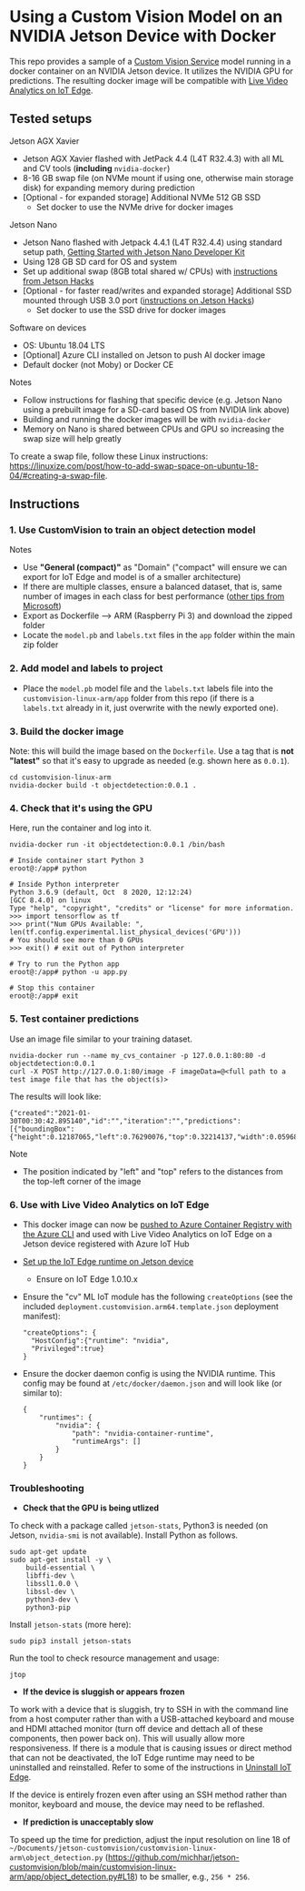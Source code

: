 # Using a Custom Vision Model on an NVIDIA Jetson Device with Docker

This repo provides a sample of a [Custom Vision Service](https://docs.microsoft.com/en-us/azure/cognitive-services/custom-vision-service/) model running in a docker container on an NVIDIA Jetson device.  It utilizes the NVIDIA GPU for predictions.  The resulting docker image will be compatible with [Live Video Analytics on IoT Edge](https://docs.microsoft.com/en-us/azure/media-services/live-video-analytics-edge/).

## Tested setups

Jetson AGX Xavier

- Jetson AGX Xavier flashed with JetPack 4.4 (L4T R32.4.3) with all ML and CV tools (**including** `nvidia-docker`)
- 8-16 GB swap file (on NVMe mount if using one, otherwise main storage disk) for expanding memory during prediction
- [Optional - for expanded storage] Additional NVMe 512 GB SSD
  - Set docker to use the NVMe drive for docker images
  
Jetson Nano

- Jetson Nano flashed with Jetpack 4.4.1 (L4T R32.4.4) using standard setup path, [Getting Started with Jetson Nano Developer Kit](https://developer.nvidia.com/embedded/learn/get-started-jetson-nano-devkit)
- Using 128 GB SD card for OS and system
- Set up additional swap (8GB total shared w/ CPUs) with [instructions from Jetson Hacks](https://www.jetsonhacks.com/2019/11/28/jetson-nano-even-more-swap/)
- [Optional - for faster read/writes and expanded storage] Additional SSD mounted through USB 3.0 port ([instructions on Jetson Hacks](https://www.jetsonhacks.com/2019/09/17/jetson-nano-run-from-usb-drive/))
  - Set docker to use the SSD drive for docker images

Software on devices

- OS:  Ubuntu 18.04 LTS
- [Optional] Azure CLI installed on Jetson to push AI docker image
- Default docker (not Moby) or Docker CE

Notes

- Follow instructions for flashing that specific device (e.g. Jetson Nano using a prebuilt image for a SD-card based OS from NVIDIA link above)
- Building and running the docker images will be with `nvidia-docker`
- Memory on Nano is shared between CPUs and GPU so increasing the swap size will help greatly

To create a swap file, follow these Linux instructions:  https://linuxize.com/post/how-to-add-swap-space-on-ubuntu-18-04/#creating-a-swap-file.

## Instructions

### 1. Use CustomVision to train an object detection model

Notes

  - Use **"General (compact)"** as "Domain" ("compact" will ensure we can export for IoT Edge and model is of a smaller architecture)
  - If there are multiple classes, ensure a balanced dataset, that is, same number of images in each class for best performance ([other tips from Microsoft](https://docs.microsoft.com/en-us/azure/cognitive-services/custom-vision-service/getting-started-improving-your-classifier))
  - Export as Dockerfile --> ARM (Raspberry Pi 3) and download the zipped folder
  - Locate the `model.pb` and `labels.txt` files in the `app` folder within the main zip folder

### 2. Add model and labels to project

- Place the `model.pb` model file and the `labels.txt` labels file into the `customvision-linux-arm/app` folder from this repo (if there is a `labels.txt` already in it, just overwrite with the newly exported one).

### 3. Build the docker image

Note:  this will build the image based on the `Dockerfile`.  Use a tag that is **not "latest"** so that it's easy to upgrade as needed (e.g. shown here as `0.0.1`).

```
cd customvision-linux-arm
nvidia-docker build -t objectdetection:0.0.1 .
```

### 4. Check that it's using the GPU

Here, run the container and log into it.

```
nvidia-docker run -it objectdetection:0.0.1 /bin/bash

# Inside container start Python 3
eroot@:/app# python

# Inside Python interpreter
Python 3.6.9 (default, Oct  8 2020, 12:12:24) 
[GCC 8.4.0] on linux
Type "help", "copyright", "credits" or "license" for more information.
>>> import tensorflow as tf
>>> print("Num GPUs Available: ", len(tf.config.experimental.list_physical_devices('GPU')))
# You should see more than 0 GPUs
>>> exit() # exit out of Python interpreter

# Try to run the Python app
eroot@:/app# python -u app.py

# Stop this container
eroot@:/app# exit
```

### 5. Test container predictions

Use an image file similar to your training dataset.

```
nvidia-docker run --name my_cvs_container -p 127.0.0.1:80:80 -d objectdetection:0.0.1
curl -X POST http://127.0.0.1:80/image -F imageData=@<full path to a test image file that has the object(s)>
```

The results will look like:

```
{"created":"2021-01-30T00:30:42.895140","id":"","iteration":"","predictions":[{"boundingBox":{"height":0.12187065,"left":0.76290076,"top":0.32214137,"width":0.05968696},"probability":0.78185642,"tagId":0,"tagName":"no_hardhat"}],"project":""}
```

Note
- The position indicated by "left" and "top" refers to the distances from the top-left corner of the image

### 6. Use with Live Video Analytics on IoT Edge

  - This docker image can now be [pushed to Azure Container Registry with the Azure CLI](https://docs.microsoft.com/en-us/azure/container-registry/container-registry-get-started-docker-cli) and used with Live Video Analytics on IoT Edge on a Jetson device registered with Azure IoT Hub

- [Set up the IoT Edge runtime on Jetson device](https://docs.microsoft.com/en-us/azure/iot-edge/how-to-install-iot-edge?view=iotedge-2018-06&tabs=linux)
  - Ensure on IoT Edge 1.0.10.x

- Ensure the "cv" ML IoT module has the following `createOptions` (see the included `deployment.customvision.arm64.template.json` deployment manifest):

    ```
    "createOptions": {
      "HostConfig":{"runtime": "nvidia",
      "Privileged":true}
    }
    ```

- Ensure the docker daemon config is using the NVIDIA runtime.  This config may be found at `/etc/docker/daemon.json` and will look like (or similar to):

    ```
    {
        "runtimes": {
            "nvidia": {
                "path": "nvidia-container-runtime",
                "runtimeArgs": []
            }
        }
    }
    ```
### Troubleshooting

- **Check that the GPU is being utlized**

To check with a package called `jetson-stats`, Python3 is needed (on Jetson, `nvidia-smi` is not available).  Install Python as follows.

```
sudo apt-get update
sudo apt-get install -y \
    build-essential \
    libffi-dev \
    libssl1.0.0 \
    libssl-dev \
    python3-dev \
    python3-pip
```

Install `jetson-stats` (more here):

```
sudo pip3 install jetson-stats
```

Run the tool to check resource management and usage:

```
jtop
```

- **If the device is sluggish or appears frozen**

To work with a device that is sluggish, try to SSH in with the command line from a host computer rather than with a USB-attached keyboard and mouse and HDMI attached monitor (turn off device and dettach all of these components, then power back on).  This will usually allow more responsiveness.  If there is a module that is causing issues or direct method that can not be deactivated, the IoT Edge runtime may need to be uninstalled and reinstalled.  Refer to some of the instructions in [Uninstall IoT Edge](https://docs.microsoft.com/en-us/azure/iot-edge/how-to-install-iot-edge?view=iotedge-2018-06&tabs=linux#uninstall-iot-edge).

If the device is entirely frozen even after using an SSH method rather than monitor, keyboard and mouse, the device may need to be reflashed.

- **If prediction is unacceptably slow**

To speed up the time for prediction, adjust the input resolution on line 18 of `~/Documents/jetson-customvision/customvision-linux-arm\object_detection.py` (https://github.com/michhar/jetson-customvision/blob/main/customvision-linux-arm/app/object_detection.py#L18) to be smaller, e.g., `256 * 256`.
